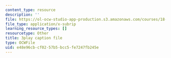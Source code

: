 ```yaml
---
content_type: resource
description: ''
file: https://ol-ocw-studio-app-production.s3.amazonaws.com/courses/18-065-matrix-methods-in-data-analysis-signal-processing-and-machine-learning-spring-2018/e48e96cbcf0257b5bcc5fe7247fb245e_paxLhq30mBo.vtt
file_type: application/x-subrip
learning_resource_types: []
resourcetype: Other
title: 3play caption file
type: OCWFile
uid: e48e96cb-cf02-57b5-bcc5-fe7247fb245e
---
```

